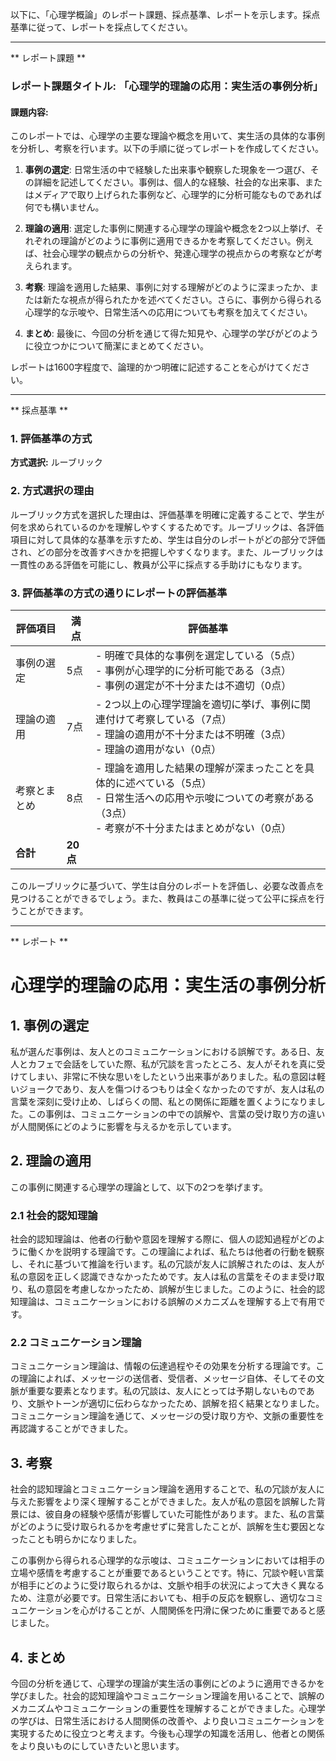 以下に、「心理学概論」のレポート課題、採点基準、レポートを示します。採点基準に従って、レポートを採点してください。

---------------------------------------
** レポート課題 **

### レポート課題タイトル: 「心理学的理論の応用：実生活の事例分析」

#### 課題内容:
このレポートでは、心理学の主要な理論や概念を用いて、実生活の具体的な事例を分析し、考察を行います。以下の手順に従ってレポートを作成してください。

1. **事例の選定**: 日常生活の中で経験した出来事や観察した現象を一つ選び、その詳細を記述してください。事例は、個人的な経験、社会的な出来事、またはメディアで取り上げられた事例など、心理学的に分析可能なものであれば何でも構いません。

2. **理論の適用**: 選定した事例に関連する心理学の理論や概念を2つ以上挙げ、それぞれの理論がどのように事例に適用できるかを考察してください。例えば、社会心理学の観点からの分析や、発達心理学の視点からの考察などが考えられます。

3. **考察**: 理論を適用した結果、事例に対する理解がどのように深まったか、または新たな視点が得られたかを述べてください。さらに、事例から得られる心理学的な示唆や、日常生活への応用についても考察を加えてください。

4. **まとめ**: 最後に、今回の分析を通じて得た知見や、心理学の学びがどのように役立つかについて簡潔にまとめてください。

レポートは1600字程度で、論理的かつ明確に記述することを心がけてください。

---------------------------------------
** 採点基準 **

### 1. 評価基準の方式
**方式選択:** ルーブリック

### 2. 方式選択の理由
ルーブリック方式を選択した理由は、評価基準を明確に定義することで、学生が何を求められているのかを理解しやすくするためです。ルーブリックは、各評価項目に対して具体的な基準を示すため、学生は自分のレポートがどの部分で評価され、どの部分を改善すべきかを把握しやすくなります。また、ルーブリックは一貫性のある評価を可能にし、教員が公平に採点する手助けにもなります。

### 3. 評価基準の方式の通りにレポートの評価基準

| 評価項目               | 満点 | 評価基準                                                                                     |
|------------------------|------|----------------------------------------------------------------------------------------------|
| 事例の選定            | 5点  | - 明確で具体的な事例を選定している（5点）<br>- 事例が心理学的に分析可能である（3点）<br>- 事例の選定が不十分または不適切（0点） |
| 理論の適用            | 7点  | - 2つ以上の心理学理論を適切に挙げ、事例に関連付けて考察している（7点）<br>- 理論の適用が不十分または不明確（3点）<br>- 理論の適用がない（0点） |
| 考察とまとめ          | 8点  | - 理論を適用した結果の理解が深まったことを具体的に述べている（5点）<br>- 日常生活への応用や示唆についての考察がある（3点）<br>- 考察が不十分またはまとめがない（0点） |
| **合計**               | **20点** |                                                                                              |

このルーブリックに基づいて、学生は自分のレポートを評価し、必要な改善点を見つけることができるでしょう。また、教員はこの基準に従って公平に採点を行うことができます。

---------------------------------------
** レポート **
# 心理学的理論の応用：実生活の事例分析

## 1. 事例の選定

私が選んだ事例は、友人とのコミュニケーションにおける誤解です。ある日、友人とカフェで会話をしていた際、私が冗談を言ったところ、友人がそれを真に受けてしまい、非常に不快な思いをしたという出来事がありました。私の意図は軽いジョークであり、友人を傷つけるつもりは全くなかったのですが、友人は私の言葉を深刻に受け止め、しばらくの間、私との関係に距離を置くようになりました。この事例は、コミュニケーションの中での誤解や、言葉の受け取り方の違いが人間関係にどのように影響を与えるかを示しています。

## 2. 理論の適用

この事例に関連する心理学の理論として、以下の2つを挙げます。

### 2.1 社会的認知理論

社会的認知理論は、他者の行動や意図を理解する際に、個人の認知過程がどのように働くかを説明する理論です。この理論によれば、私たちは他者の行動を観察し、それに基づいて推論を行います。私の冗談が友人に誤解されたのは、友人が私の意図を正しく認識できなかったためです。友人は私の言葉をそのまま受け取り、私の意図を考慮しなかったため、誤解が生じました。このように、社会的認知理論は、コミュニケーションにおける誤解のメカニズムを理解する上で有用です。

### 2.2 コミュニケーション理論

コミュニケーション理論は、情報の伝達過程やその効果を分析する理論です。この理論によれば、メッセージの送信者、受信者、メッセージ自体、そしてその文脈が重要な要素となります。私の冗談は、友人にとっては予期しないものであり、文脈やトーンが適切に伝わらなかったため、誤解を招く結果となりました。コミュニケーション理論を通じて、メッセージの受け取り方や、文脈の重要性を再認識することができました。

## 3. 考察

社会的認知理論とコミュニケーション理論を適用することで、私の冗談が友人に与えた影響をより深く理解することができました。友人が私の意図を誤解した背景には、彼自身の経験や感情が影響していた可能性があります。また、私の言葉がどのように受け取られるかを考慮せずに発言したことが、誤解を生む要因となったことも明らかになりました。

この事例から得られる心理学的な示唆は、コミュニケーションにおいては相手の立場や感情を考慮することが重要であるということです。特に、冗談や軽い言葉が相手にどのように受け取られるかは、文脈や相手の状況によって大きく異なるため、注意が必要です。日常生活においても、相手の反応を観察し、適切なコミュニケーションを心がけることが、人間関係を円滑に保つために重要であると感じました。

## 4. まとめ

今回の分析を通じて、心理学の理論が実生活の事例にどのように適用できるかを学びました。社会的認知理論やコミュニケーション理論を用いることで、誤解のメカニズムやコミュニケーションの重要性を理解することができました。心理学の学びは、日常生活における人間関係の改善や、より良いコミュニケーションを実現するために役立つと考えます。今後も心理学の知識を活用し、他者との関係をより良いものにしていきたいと思います。

